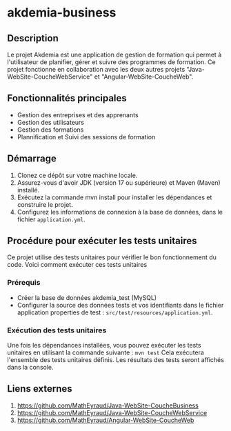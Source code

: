 # akdemia-business

## Description
Le projet Akdemia est une application de gestion de formation qui permet à l'utilisateur de planifier, gérer et suivre des programmes de formation.
Ce projet fonctionne en collaboration avec les deux autres projets "Java-WebSite-CoucheWebService" et "Angular-WebSite-CoucheWeb".

## Fonctionnalités principales
- Gestion des entreprises et des apprenants  
- Gestion des utilisateurs
- Gestion des formations 
- Plannification et Suivi des sessions de formation

## Démarrage
1. Clonez ce dépôt sur votre machine locale. 
2. Assurez-vous d'avoir JDK (version 17 ou supérieure) et Maven (Maven) installé.
3. Exécutez la commande mvn install pour installer les dépendances et construire le projet. 
4. Configurez les informations de connexion à la base de données, dans le fichier `application.yml`.

## Procédure pour exécuter les tests unitaires
Ce projet utilise des tests unitaires pour vérifier le bon fonctionnement du code. Voici comment exécuter ces tests unitaires

### Prérequis
- Créer la base de données akdemia_test (MySQL)
- Configurer la source des données tests et vos identifiants dans le fichier application properties de test : `src/test/resources/application.yml`.
  
### Exécution des tests unitaires
Une fois les dépendances installées, vous pouvez exécuter les tests unitaires en utilisant la commande suivante : `mvn test`
Cela exécutera l'ensemble des tests unitaires définis. Les résultats des tests seront affichés dans la console.

## Liens externes
1. https://github.com/MathEyraud/Java-WebSite-CoucheBusiness
2. https://github.com/MathEyraud/Java-WebSite-CoucheWebService
3. https://github.com/MathEyraud/Angular-WebSite-CoucheWeb
